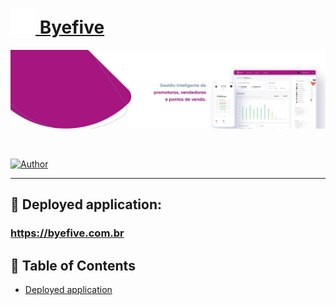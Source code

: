 # [<img src=".github/images/logoByefive.png" width="40" height="40" /> Byefive](https://byefive.com.br)

<p align="center">
   <img src=".github/images/bannerByefive.jpeg" />
</p>

<br />

<!-- <p align="center">
   <img src=".github/images/desktop-home.png" width="575" style="margin-right: 10px; margin-bottom: 5rem"/>
   <img src=".github/images/mobile-home.png" width="200" />
</p> -->

[![Author](https://img.shields.io/badge/author-GabrielVarela-a71680?style=flat-square)](https://github.com/gabrielvrl)

---

## :rocket: Deployed application:

### https://byefive.com.br

## :pushpin: Table of Contents

-   [Deployed application](#rocket-deployed-application)
